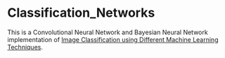 # Classification_Networks
This is a Convolutional Neural Network and Bayesian Neural Network implementation of [Image Classification using Different Machine Learning
Techniques](https://www.techrxiv.org/articles/preprint/Image_Classification_using_Different_Machine_Learning_Techniques/21691934).
